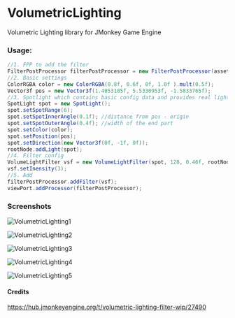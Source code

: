 # VolumetricLighting
Volumetric Lighting library for JMonkey Game Engine


### Usage:
```java
//1. FPP to add the filter
FilterPostProcessor filterPostProcessor = new FilterPostProcessor(assetManager);
//2. Basic settings
ColorRGBA color = new ColorRGBA(0.8f, 0.6f, 0f, 1.0f ).mult(0.5f);
Vector3f pos = new Vector3f(1.4053185f, 5.5330953f, -1.5833765f); 
//3. Spotlight which contains basic config data and provides real lighting
SpotLight spot = new SpotLight();
spot.setSpotRange(6);
spot.setSpotInnerAngle(0.1f); //distance from pos - origin
spot.setSpotOuterAngle(0.4f); //width of the end part
spot.setColor(color);
spot.setPosition(pos);
spot.setDirection(new Vector3f(0f, -1f, 0f)); 
rootNode.addLight(spot);        
//4. Filter config 
VolumeLightFilter vsf = new VolumeLightFilter(spot, 128, 0.46f, rootNode);
vsf.setInensity(3);
//5. Add
filterPostProcessor.addFilter(vsf);
viewPort.addProcessor(filterPostProcessor);
```
### Screenshots

![VolumetricLighting1](../master/img/VolumetricLighting1.jpg)

![VolumetricLighting2](../master/img/VolumetricLighting2.jpg)

![VolumetricLighting3](../master/img/VolumetricLighting3.jpg)

![VolumetricLighting4](../master/img/VolumetricLighting4.jpg)

![VolumetricLighting5](../master/img/VolumetricLighting5.jpg)


#### Credits

https://hub.jmonkeyengine.org/t/volumetric-lighting-filter-wip/27490
 
